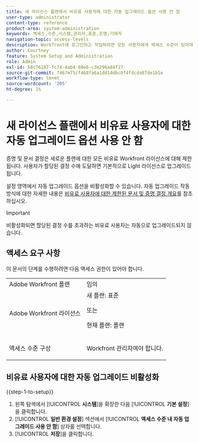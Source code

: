 ```yaml
---
title: 새 라이선스 플랜에서 비유료 사용자에 대한 자동 업그레이드 옵션 사용 안 함
user-type: administrator
content-type: reference
product-area: system-administration
keywords: 액세스,수준,시스템,관리자,표준,조명,기여자
navigation-topic: access-levels
description: Workfront에 로그인하고 작업하려면 모든 사용자에게 액세스 수준이 있어야 합니다. 액세스 수준을 사용하여 사용자가 특정 Workfront 개체 및 영역을 보고 수행할 수 있는 작업을 제어합니다.
author: Courtney
feature: System Setup and Administration
role: Admin
exl-id: 58c76187-fc74-4ab4-80e8-c3e296a84f27
source-git-commit: 7467e75cf468fa6a1dd14dbc0f4fdcda87de1b1e
workflow-type: tm+mt
source-wordcount: '205'
ht-degree: 1%

---
```


# 새 라이선스 플랜에서 비유료 사용자에 대한 자동 업그레이드 옵션 사용 안 함

증명 및 문서 결정은 새로운 플랜에 대한 모든 비유료 Workfront 라이선스에 대해 제한됩니다. 사용자가 할당된 결정 수에 도달하면 기본적으로 Light 라이선스로 업그레이드됩니다.

설정 영역에서 자동 업그레이드 옵션을 비활성화할 수 있습니다. 자동 업그레이드 작동 방식에 대한 자세한 내용은 [비유료 사용자에 대한 제한된 문서 및 증명 결정 개요](/help/quicksilver/review-and-approve-work/proof-doc-decision-limits.md)를 참조하십시오.

>[!IMPORTANT]
>
>비활성화되면 할당된 결정 수를 초과하는 비유료 사용자는 자동으로 업그레이드되지 않습니다.

## 액세스 요구 사항

이 문서의 단계를 수행하려면 다음 액세스 권한이 있어야 합니다.

<table style="table-layout:auto"> 
 <col> 
 <col> 
 <tbody> 
  <tr> 
   <td role="rowheader">Adobe Workfront 플랜</td> 
   <td>임의</td> 
  </tr> 
  <tr> 
   <td role="rowheader">Adobe Workfront 라이선스</td> 
   <td>새 플랜: 표준
   <p>또는</p>
   <p>현재 플랜: 플랜</p></td> 
  </tr> 
  <tr> 
   <td role="rowheader">액세스 수준 구성</td> 
   <td> <p>Workfront 관리자여야 합니다.</p></td> 
  </tr> 
 </tbody> 
</table>

## 비유료 사용자에 대한 자동 업그레이드 비활성화

{{step-1-to-setup}}

1. 왼쪽 탐색에서 [!UICONTROL **시스템**]&#x200B;을 확장한 다음 [!UICONTROL **기본 설정**]&#x200B;을 클릭합니다.
1. [!UICONTROL **일반 환경 설정**] 섹션에서 [!UICONTROL **액세스 수준 내 자동 업그레이드 사용 안 함**] 상자를 선택합니다.
1. [!UICONTROL **저장**]&#x200B;을 클릭합니다.
